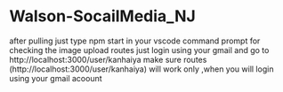 # Walson-SocailMedia_NJ
after pulling just type npm start in your vscode command prompt
for checking the image upload routes just login using your gmail and go to http://localhost:3000/user/kanhaiya
make sure routes (http://localhost:3000/user/kanhaiya) will work only ,when you will login using your gmail acoount
